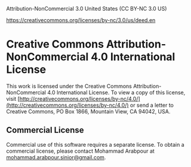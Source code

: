 Attribution-NonCommercial 3.0 United States (CC BY-NC 3.0 US)

https://creativecommons.org/licenses/by-nc/3.0/us/deed.en

# Creative Commons Attribution-NonCommercial 4.0 International License

This work is licensed under the Creative Commons Attribution-NonCommercial 4.0 International License. To view a copy of this license, visit [http://creativecommons.org/licenses/by-nc/4.0/](http://creativecommons.org/licenses/by-nc/4.0/) or send a letter to Creative Commons, PO Box 1866, Mountain View, CA 94042, USA.

## Commercial License

Commercial use of this software requires a separate license. To obtain a commercial license, please contact Mohammad Arabpour at mohammad.arabpour.sinior@gmail.com.
